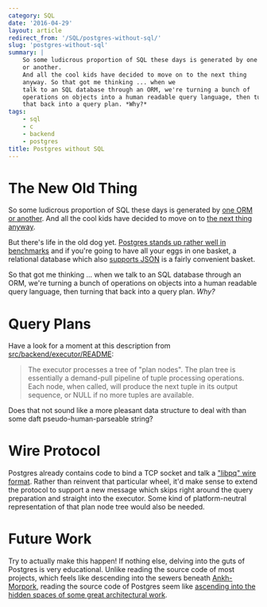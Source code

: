 ```yaml
---
category: SQL
date: '2016-04-29'
layout: article
redirect_from: '/SQL/postgres-without-sql/'
slug: 'postgres-without-sql'
summary: |
    So some ludicrous proportion of SQL these days is generated by one ORM
    or another.
    And all the cool kids have decided to move on to the next thing
    anyway. So that got me thinking ... when we
    talk to an SQL database through an ORM, we're turning a bunch of
    operations on objects into a human readable query language, then turning
    that back into a query plan. *Why?*
tags:
    - sql
    - c
    - backend
    - postgres
title: Postgres without SQL
---
```


The New Old Thing
=================

So some ludicrous proportion of SQL these days is generated by [one ORM
or
another](https://www.fullstackpython.com/object-relational-mappers-orms.html).
And all the cool kids have decided to move on to [the next thing
anyway](http://nosql-database.org/).

But there's life in the old dog yet. [Postgres stands up rather well in
benchmarks](http://erthalion.info/2015/12/29/json-benchmarks/) and if
you're going to have all your eggs in one basket, a relational database
which also [supports JSON](../../talk/osdc2014/postgres-nosql.html) is a fairly
convenient basket.

So that got me thinking ... when we talk to an SQL database through an
ORM, we're turning a bunch of operations on objects into a human
readable query language, then turning that back into a query plan.
*Why?*

Query Plans
===========

Have a look for a moment at this description from
[src/backend/executor/README](http://git.postgresql.org/gitweb/?p=postgresql.git;a=blob;f=src/backend/executor/README):

> The executor processes a tree of "plan nodes". The plan tree is
> essentially a demand-pull pipeline of tuple processing operations.
> Each node, when called, will produce the next tuple in its output
> sequence, or NULL if no more tuples are available.

Does that not sound like a more pleasant data structure to deal with
than some daft pseudo-human-parseable string?

Wire Protocol
=============

Postgres already contains code to bind a TCP socket and talk a ["libpq"
wire
format](http://www.postgresql.org/docs/current/interactive/protocol.html).
Rather than reinvent that particular wheel, it'd make sense to extend
the protocol to support a new message which skips right around the query
preparation and straight into the executor. Some kind of
platform-neutral representation of that plan node tree would also be
needed.

Future Work
===========

Try to actually make this happen! If nothing else, delving into the guts
of Postgres is very educational. Unlike reading the source code of most
projects, which feels like descending into the sewers beneath
[Ankh-Morpork](http://wiki.lspace.org/mediawiki/Ankh-Morpork), reading
the source code of Postgres seem like [ascending into the hidden spaces
of some great architectural
work](https://www.stpauls.co.uk/history-collections/history/explore-the-cathedral/climb-the-dome).
